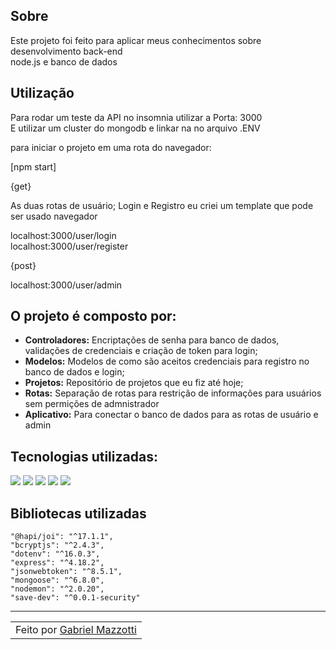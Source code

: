 ## Sobre

Este projeto foi feito para aplicar meus conhecimentos sobre desenvolvimento back-end<br>
node.js e banco de dados

## Utilização
Para rodar um teste da API no insomnia utilizar a Porta: 3000<br>
E utilizar um cluster do mongodb e linkar na no arquivo .ENV<br>

para iniciar o projeto em uma rota do navegador:

[npm start]

{get}<br>


As duas rotas de usuário; Login e Registro eu criei um template que pode ser usado navegador

localhost:3000/user/login<br>
localhost:3000/user/register<br>

{post}

localhost:3000/user/admin

## O projeto é composto por:

- **Controladores:** Encriptações de senha para banco de dados, validações de credenciais e criação de token para login;
- **Modelos:** Modelos de como são aceitos credenciais para registro no banco de dados e login;
- **Projetos:** Repositório de projetos que eu fiz até hoje;
- **Rotas:** Separação de rotas para restrição de informações para usuários sem permições de admnistrador
- **Aplicativo:** Para conectar o banco de dados para as rotas de usuário e admin

## Tecnologias utilizadas:

<div>
    <img src="https://img.shields.io/badge/HTML5-E34F26?style=for-the-badge&logo=html5&logoColor=white" />
    <img src="https://img.shields.io/badge/CSS3-1572B6?style=for-the-badge&logo=css3&logoColor=white" />
    <img src="https://img.shields.io/badge/JavaScript-F7DF1E?style=for-the-badge&logo=javascript&logoColor=black" /> 
    <img src="https://img.shields.io/badge/nodejs-339933?style=for-the-badge&logo=nodejs&logoColor=black" /> 
    <img src="https://img.shields.io/badge/mongodb-FFF?style=for-the-badge&logo=mongodb&logoColor=black" /> 
  
          
          
</div>

## Bibliotecas utilizadas

    "@hapi/joi": "^17.1.1",
    "bcryptjs": "^2.4.3",
    "dotenv": "^16.0.3",
    "express": "^4.18.2",
    "jsonwebtoken": "^8.5.1",
    "mongoose": "^6.8.0",
    "nodemon": "^2.0.20",
    "save-dev": "^0.0.1-security"
---

<table>
    <td>
      Feito por <a href="https://github.com/Mazzotti1">Gabriel Mazzotti</a>
    </td>
</table>
